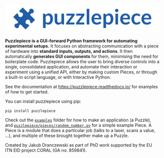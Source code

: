 ![Puzzlepiece](docs/source/puzzlepiece.svg)

**Puzzlepiece is a GUI-forward Python framework for automating experimental setups.** It focuses on abstracting communication with a piece of hardware into **standard inputs, outputs, and actions**. It then automatically **generates GUI components** for them, minimising the need for boilerplate code. Puzzlepiece allows the user to bring diverse controls into a single, consolidated application, and automate their interaction or experiment using a unified API, either by making custom Pieces, or through a built-in script language,
or with Interactive Python.

See the documentation at https://puzzlepiece.readthedocs.io/ for examples of how to get started.

You can install puzzlepiece using pip:
```
pip install puzzlepiece
```

Check out the [`examples`](https://github.com/jdranczewski/puzzlepiece/tree/release/examples) folder for how to make an application (a Puzzle), and [`puzzlepiece/pieces/random_number.py`](https://github.com/jdranczewski/puzzlepiece/blob/release/puzzlepiece/pieces/random_number.py) for a simple example Piece. A Piece is a module that does a particular job (talks to a laser, scans a value, ...), and multiple of these brought together make up a Puzzle.

Created by Jakub Dranczewski as part of PhD work supported by the EU ITN EID project CORAL (GA no. 859841).
